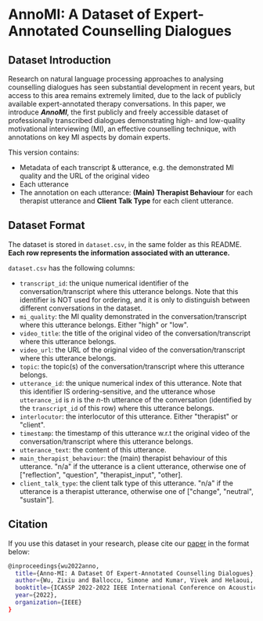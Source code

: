 # AnnoMI: A Dataset of Expert-Annotated Counselling Dialogues

## Dataset Introduction

Research on natural language processing approaches to analysing counselling dialogues has seen substantial development in recent years, but access to this area remains extremely limited, due to the lack of publicly available expert-annotated therapy conversations. In this paper, we introduce _**AnnoMI**_, the first publicly and freely accessible dataset of professionally transcribed dialogues demonstrating high- and low-quality motivational interviewing (MI), an effective counselling technique, with annotations on key MI aspects by domain experts.

This version contains:

* Metadata of each transcript & utterance, e.g. the demonstrated MI quality and the URL of the original video
* Each utterance
* The annotation on each utterance: **(Main) Therapist Behaviour** for each therapist utterance and **Client Talk Type** for each client utterance.

## Dataset Format

The dataset is stored in `dataset.csv`, in the same folder as this README. **Each row represents the information associated with an utterance.**

`dataset.csv` has the following columns:

* `transcript_id`: the unique numerical identifier of the conversation/transcript where this utterance belongs. Note that this identifier is NOT used for ordering, and it is only to distinguish between different conversations in the dataset.
* `mi_quality`: the MI quality demonstrated in the conversation/transcript where this utterance belongs. Either "high" or "low".
* `video_title`: the title of the original video of the conversation/transcript where this utterance belongs.
* `video_url`: the URL of the original video of the conversation/transcript where this utterance belongs.
* `topic`: the topic(s) of the conversation/transcript where this utterance belongs.
* `utterance_id`: the unique numerical index of this utterance. Note that this identifier IS ordering-sensitive, and the utterance whose `utterance_id` is $n$ is the $n$-th utterance of the conversation (identified by the `transcript_id` of this row) where this utterance belongs.
* `interlocutor`: the interlocutor of this utterance. Either "therapist" or "client".
* `timestamp`: the timestamp of this utterance w.r.t the original video of the conversation/transcript where this utterance belongs.
* `utterance_text`: the content of this utterance.
* `main_therapist_behaviour`: the (main) therapist behaviour of this utterance. "n/a" if the utterance is a client utterance, otherwise one of ["reflection", "question", "therapist\_input", "other].
* `client_talk_type`: the client talk type of this utterance. "n/a" if the utterance is a therapist utterance, otherwise one of ["change", "neutral", "sustain"].

## Citation
If you use this dataset in your research, please cite our [paper](https://zixiu-alex-wu.github.io/files/AnnoMI_ICASSP_Camera_Ready_Personal_Use.pdf) in the format below:
```bash
@inproceedings{wu2022anno,
  title={Anno-MI: A Dataset Of Expert-Annotated Counselling Dialogues},
  author={Wu, Zixiu and Balloccu, Simone and Kumar, Vivek and Helaoui, Rim and Reiter, Ehud and Reforgiato Recupero, Diego and Riboni, Daniele},
  booktitle={ICASSP 2022-2022 IEEE International Conference on Acoustics, Speech and Signal Processing (ICASSP)},
  year={2022},
  organization={IEEE}
}
```
